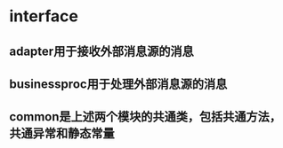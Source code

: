 # interface

## adapter用于接收外部消息源的消息
## businessproc用于处理外部消息源的消息
## common是上述两个模块的共通类，包括共通方法，共通异常和静态常量
